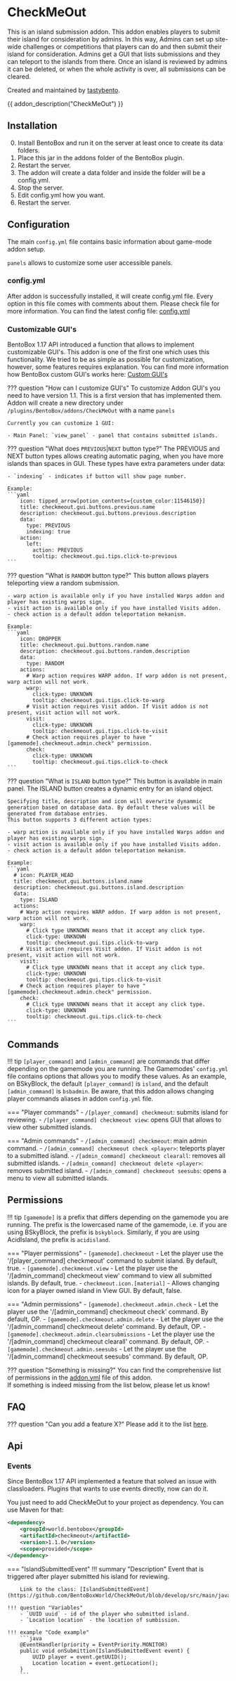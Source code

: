 # CheckMeOut

This is an island submission addon. This addon enables players to submit their island for consideration by admins. In this way, Admins can set up site-wide challenges or competitions that players can do and then submit their island for consideration. Admins get a GUI that lists submissions and they can teleport to the islands from there. Once an island is reviewed by admins it can be deleted, or when the whole activity is over, all submissions can be cleared.

Created and maintained by [tastybento](https://github.com/tastybento).

{{ addon_description("CheckMeOut") }}


## Installation

0. Install BentoBox and run it on the server at least once to create its data folders.
1. Place this jar in the addons folder of the BentoBox plugin.
2. Restart the server.
3. The addon will create a data folder and inside the folder will be a config.yml.
4. Stop the server.
5. Edit config.yml how you want.
7. Restart the server.

## Configuration

The main `config.yml` file contains basic information about game-mode addon setup.

`panels` allows to customize some user accessible panels.


### config.yml

After addon is successfully installed, it will create config.yml file. Every option in this file comes with comments about them. Please check file for more information.
You can find the latest config file: [config.yml](https://github.com/BentoBoxWorld/CheckMeOut/blob/develop/src/main/resources/config.yml)

### Customizable GUI's

BentoBox 1.17 API introduced a function that allows to implement customizable GUI's. This addon is one of the first one which uses this functionality. We tried to be as simple as possible for customization, however, some features requires explanation.
You can find more information how BentoBox custom GUI's works here: [Custom GUI's](/en/latest/Tutorials/generic/Customizable-GUI/)

??? question "How can I customize GUI's"
    To customize Addon GUI's you need to have version 1.1. This is a first version that has implemented them. Addon will create a new directory under `/plugins/BentoBox/addons/CheckMeOut` with a name `panels`

    Currently you can customize 1 GUI:

    - Main Panel: `view_panel` - panel that contains submitted islands.

??? question "What does `PREVIOUS`|`NEXT` button type?"
    The PREVIOUS and NEXT button types allows creating automatic paging, when you have more islands than spaces in GUI.
    These types have extra parameters under data:

    - `indexing` - indicates if button will show page number.

    Example: 
    ```yaml
        icon: tipped_arrow[potion_contents={custom_color:11546150}]
        title: checkmeout.gui.buttons.previous.name
        description: checkmeout.gui.buttons.previous.description
        data:
          type: PREVIOUS
          indexing: true
        action:
          left:
            action: PREVIOUS
            tooltip: checkmeout.gui.tips.click-to-previous
    ```

??? question "What is `RANDOM` button type?"
    This button allows players teleporting view a random submission.
    
    - warp action is available only if you have installed Warps addon and player has existing warps sign.
    - visit action is available only if you have installed Visits addon.
    - check action is a default addon teleportation mekanism.

    Example: 
    ```yaml
        icon: DROPPER
        title: checkmeout.gui.buttons.random.name
        description: checkmeout.gui.buttons.random.description
        data:
          type: RANDOM
        actions:
          # Warp action requires WARP addon. If warp addon is not present, warp action will not work.
          warp:
            click-type: UNKNOWN
            tooltip: checkmeout.gui.tips.click-to-warp
          # Visit action requires Visit addon. If Visit addon is not present, visit action will not work.
          visit:
            click-type: UNKNOWN
            tooltip: checkmeout.gui.tips.click-to-visit
          # Check action requires player to have "[gamemode].checkmeout.admin.check" permission.
          check:
            click-type: UNKNOWN
            tooltip: checkmeout.gui.tips.click-to-check
    ```

??? question "What is `ISLAND` button type?"
    This button is available in main panel.
    The ISLAND button creates a dynamic entry for an island object.

    Specifying title, description and icon will overwrite dynammic generation based on database data. By default these values will be generated from database entries.
    This button supports 3 different action types:

    - warp action is available only if you have installed Warps addon and player has existing warps sign.
    - visit action is available only if you have installed Visits addon.
    - check action is a default addon teleportation mekanism.

    Example: 
    ```yaml
      # icon: PLAYER_HEAD
      title: checkmeout.gui.buttons.island.name
      description: checkmeout.gui.buttons.island.description
      data:
        type: ISLAND
      actions:
        # Warp action requires WARP addon. If warp addon is not present, warp action will not work.
        warp:
          # Click type UNKNOWN means that it accept any click type.
          click-type: UNKNOWN
          tooltip: checkmeout.gui.tips.click-to-warp
        # Visit action requires Visit addon. If Visit addon is not present, visit action will not work.
        visit:
          # Click type UNKNOWN means that it accept any click type.
          click-type: UNKNOWN
          tooltip: checkmeout.gui.tips.click-to-visit
        # Check action requires player to have "[gamemode].checkmeout.admin.check" permission.
        check:
          # Click type UNKNOWN means that it accept any click type.
          click-type: UNKNOWN
          tooltip: checkmeout.gui.tips.click-to-check
    ```

## Commands

!!! tip
    `[player_command]` and `[admin_command]` are commands that differ depending on the gamemode you are running.
    The Gamemodes' `config.yml` file contains options that allows you to modify these values.
    As an example, on BSkyBlock, the default `[player_command]` is `island`, and the default `[admin_command]` is `bsbadmin`.
    Be aware, that this addon allows changing player commands aliases in addon `config.yml` file. 

=== "Player commands"
    - `/[player_command] checkmeout`: submits island for reviewing.
    - `/[player_command] checkmeout view`: opens GUI that allows to view other submitted islands.

=== "Admin commands"
    - `/[admin_command] checkmeout`: main admin command.
    - `/[admin_command] checkmeout check <player>`: teleports player to a submitted island.
    - `/[admin_command] checkmeout clearall`: removes all submitted islands.
    - `/[admin_command] checkmeout delete <player>`: removes <player> submitted island.
    - `/[admin_command] checkmeout seesubs`: opens a menu to view all submitted islands.


## Permissions

!!! tip
    `[gamemode]` is a prefix that differs depending on the gamemode you are running.
    The prefix is the lowercased name of the gamemode, i.e. if you are using BSkyBlock, the prefix is `bskyblock`.
    Similarly, if you are using AcidIsland, the prefix is `acidisland`.

=== "Player permissions"
    - `[gamemode].checkmeout` - Let the player use the '/[player_command] checkmeout' command to submit island. By default, true.
    - `[gamemode].checkmeout.view` - Let the player use the '/[admin_command] checkmeout view' command to view all submitted islands. By default, true.
    - `checkmeout.icon.[material]` - Allows changing icon for a player owned island in View GUI. By default, false.

=== "Admin permissions"
    - `[gamemode].checkmeout.admin.check` - Let the player use the '/[admin_command] checkmeout check' command. By default, OP.
    - `[gamemode].checkmeout.admin.delete` - Let the player use the '/[admin_command] checkmeout delete' command. By default, OP.
    - `[gamemode].checkmeout.admin.clearsubmissions` - Let the player use the '/[admin_command] checkmeout clearall' command. By default, OP.
    - `[gamemode].checkmeout.admin.seesubs` - Let the player use the '/[admin_command] checkmeout seesubs' command. By default, OP.
    
??? question "Something is missing?"
    You can find the comprehensive list of permissions in the [addon.yml](https://github.com/BentoBoxWorld/Visit/blob/develop/src/main/resources/addon.yml) file of this addon.  
    If something is indeed missing from the list below, please let us know!

## FAQ

??? question "Can you add a feature X?"
    Please add it to the list [here](https://github.com/BentoBoxWorld/CheckMeOut/issues).

## Api

### Events

Since BentoBox 1.17 API implemented a feature that solved an issue with classloaders. Plugins that wants to use events directly, now can do it.

You just need to add CheckMeOut to your project as dependency. You can use Maven for that:

```xml
<dependency>
    <groupId>world.bentobox</groupId>
    <artifactId>checkmeout</artifactId>
    <version>1.1.0</version>
    <scope>provided</scope>
</dependency>
```

=== "IslandSubmittedEvent"
    !!! summary "Description"
        Event that is triggered after player submitted his island for reviewing.

        Link to the class: [IslandSubmittedEvent](https://github.com/BentoBoxWorld/CheckMeOut/blob/develop/src/main/java/world/bentobox/checkmeout/events/IslandSubmittedEvent.java)

    !!! question "Variables"
        - `UUID uuid` - id of the player who submitted island.
        - `Location location` - the location of sumbission.
 
    !!! example "Code example"
        ```java
        @EventHandler(priority = EventPriority.MONITOR)
        public void onSubmittion(IslandSubmittedEvent event) {
            UUID player = event.getUUID();
            Location location = event.getLocation();
        }
        ```
